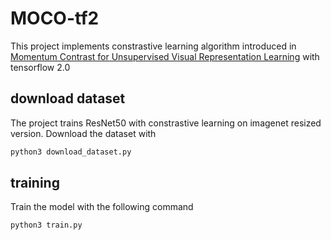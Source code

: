 # MOCO-tf2
This project implements constrastive learning algorithm introduced in [Momentum Contrast for Unsupervised Visual Representation Learning](https://arxiv.org/abs/1911.05722) with tensorflow 2.0

## download dataset
The project trains ResNet50 with constrastive learning on imagenet resized version. Download the dataset with

```bash
python3 download_dataset.py
```

## training
Train the model with the following command

```bash
python3 train.py
```
